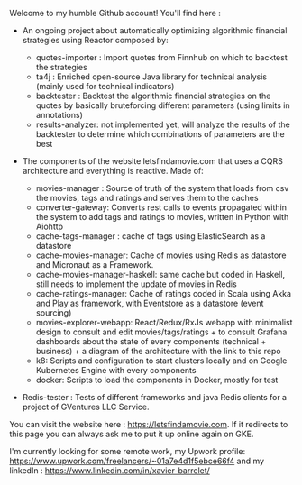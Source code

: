 Welcome to my humble Github account! You'll find here :

- An ongoing project about automatically optimizing algorithmic financial strategies using Reactor composed by:
  - quotes-importer : Import quotes from Finnhub on which to backtest the strategies
  - ta4j : Enriched open-source Java library for technical analysis (mainly used for technical indicators)
  - backtester : Backtest the algorithmic financial strategies on the quotes by basically bruteforcing different parameters (using limits in annotations)
  - results-analyzer: not implemented yet, will analyze the results of the backtester to determine which combinations of parameters are the best
  
- The components of the website letsfindamovie.com that uses a CQRS architecture and everything is reactive. Made of:
  - movies-manager : Source of truth of the system that loads from csv the movies, tags and ratings and serves them to the caches
  - converter-gateway: Converts rest calls to events propagated within the system to add tags and ratings to movies, written in Python with Aiohttp
  - cache-tags-manager : cache of tags using ElasticSearch as a datastore
  - cache-movies-manager: Cache of movies using Redis as datastore and Micronaut as a Framework.
  - cache-movies-manager-haskell: same cache but coded in Haskell, still needs to implement the update of movies in Redis
  - cache-ratings-manager: Cache of ratings coded in Scala using Akka and Play as framework, with Eventstore as a datastore (event sourcing)
  - movies-explorer-webapp: React/Redux/RxJs webapp with minimalist design to consult and edit movies/tags/ratings + to consult Grafana dashboards about the state of every components (technical + business) + a diagram of the architecture with the link to this repo
  - k8: Scripts and configuration to start clusters locally and on Google Kubernetes Engine with every components
  - docker: Scripts to load the components in Docker, mostly for test

- Redis-tester : Tests of different frameworks and java Redis clients for a project of GVentures LLC Service.
  
You can visit the website here : https://letsfindamovie.com. If it redirects to this page you can always ask me to put it up online again on GKE.
  
  
I'm currently looking for some remote work, my Upwork profile: https://www.upwork.com/freelancers/~01a7e4d1f5ebce66f4 and my linkedIn :  https://www.linkedin.com/in/xavier-barrelet/
